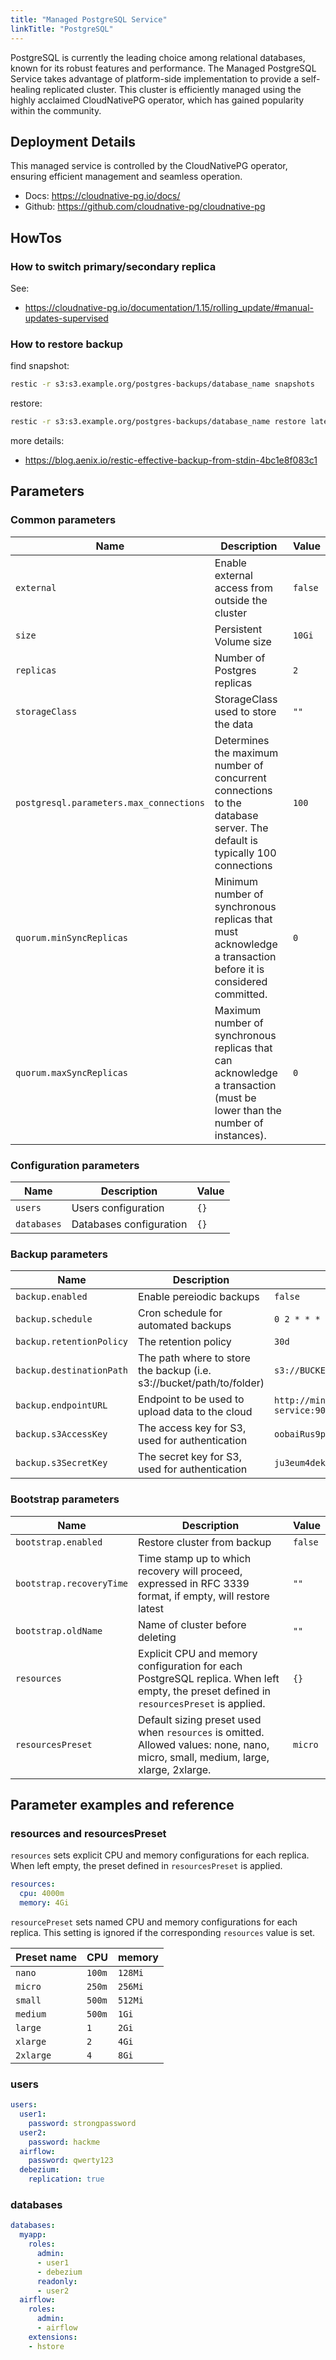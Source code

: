 ```yaml
---
title: "Managed PostgreSQL Service"
linkTitle: "PostgreSQL"
---
```



PostgreSQL is currently the leading choice among relational databases, known for its robust features and performance.
The Managed PostgreSQL Service takes advantage of platform-side implementation to provide a self-healing replicated cluster.
This cluster is efficiently managed using the highly acclaimed CloudNativePG operator, which has gained popularity within the community.

## Deployment Details

This managed service is controlled by the CloudNativePG operator, ensuring efficient management and seamless operation.

- Docs: <https://cloudnative-pg.io/docs/>
- Github: <https://github.com/cloudnative-pg/cloudnative-pg>

## HowTos

### How to switch primary/secondary replica

See:

- <https://cloudnative-pg.io/documentation/1.15/rolling_update/#manual-updates-supervised>

### How to restore backup

find snapshot:

```bash
restic -r s3:s3.example.org/postgres-backups/database_name snapshots
```

restore:

```bash
restic -r s3:s3.example.org/postgres-backups/database_name restore latest --target /tmp/
```

more details:

- <https://blog.aenix.io/restic-effective-backup-from-stdin-4bc1e8f083c1>

## Parameters

### Common parameters

| Name                                    | Description                                                                                                              | Value   |
| --------------------------------------- | ------------------------------------------------------------------------------------------------------------------------ | ------- |
| `external`                              | Enable external access from outside the cluster                                                                          | `false` |
| `size`                                  | Persistent Volume size                                                                                                   | `10Gi`  |
| `replicas`                              | Number of Postgres replicas                                                                                              | `2`     |
| `storageClass`                          | StorageClass used to store the data                                                                                      | `""`    |
| `postgresql.parameters.max_connections` | Determines the maximum number of concurrent connections to the database server. The default is typically 100 connections | `100`   |
| `quorum.minSyncReplicas`                | Minimum number of synchronous replicas that must acknowledge a transaction before it is considered committed.            | `0`     |
| `quorum.maxSyncReplicas`                | Maximum number of synchronous replicas that can acknowledge a transaction (must be lower than the number of instances).  | `0`     |

### Configuration parameters

| Name        | Description             | Value |
| ----------- | ----------------------- | ----- |
| `users`     | Users configuration     | `{}`  |
| `databases` | Databases configuration | `{}`  |

### Backup parameters

| Name                     | Description                                                          | Value                               |
| ------------------------ | -------------------------------------------------------------------- | ----------------------------------- |
| `backup.enabled`         | Enable pereiodic backups                                             | `false`                             |
| `backup.schedule`        | Cron schedule for automated backups                                  | `0 2 * * * *`                       |
| `backup.retentionPolicy` | The retention policy                                                 | `30d`                               |
| `backup.destinationPath` | The path where to store the backup (i.e. s3://bucket/path/to/folder) | `s3://BUCKET_NAME/`                 |
| `backup.endpointURL`     | Endpoint to be used to upload data to the cloud                      | `http://minio-gateway-service:9000` |
| `backup.s3AccessKey`     | The access key for S3, used for authentication                       | `oobaiRus9pah8PhohL1ThaeTa4UVa7gu`  |
| `backup.s3SecretKey`     | The secret key for S3, used for authentication                       | `ju3eum4dekeich9ahM1te8waeGai0oog`  |

### Bootstrap parameters

| Name                     | Description                                                                                                                             | Value   |
| ------------------------ | --------------------------------------------------------------------------------------------------------------------------------------- | ------- |
| `bootstrap.enabled`      | Restore cluster from backup                                                                                                             | `false` |
| `bootstrap.recoveryTime` | Time stamp up to which recovery will proceed, expressed in RFC 3339 format, if empty, will restore latest                               | `""`    |
| `bootstrap.oldName`      | Name of cluster before deleting                                                                                                         | `""`    |
| `resources`              | Explicit CPU and memory configuration for each PostgreSQL replica. When left empty, the preset defined in `resourcesPreset` is applied. | `{}`    |
| `resourcesPreset`        | Default sizing preset used when `resources` is omitted. Allowed values: none, nano, micro, small, medium, large, xlarge, 2xlarge.       | `micro` |


## Parameter examples and reference

### resources and resourcesPreset

`resources` sets explicit CPU and memory configurations for each replica.
When left empty, the preset defined in `resourcesPreset` is applied.

```yaml
resources:
  cpu: 4000m
  memory: 4Gi
```

`resourcePreset` sets named CPU and memory configurations for each replica.
This setting is ignored if the corresponding `resources` value is set.

| Preset name | CPU    | memory  |
|-------------|--------|---------|
| `nano`      | `100m` | `128Mi` |
| `micro`     | `250m` | `256Mi` |
| `small`     | `500m` | `512Mi` |
| `medium`    | `500m` | `1Gi`   |
| `large`     | `1`    | `2Gi`   |
| `xlarge`    | `2`    | `4Gi`   |
| `2xlarge`   | `4`    | `8Gi`   |



### users

```yaml
users:
  user1:
    password: strongpassword
  user2:
    password: hackme
  airflow:
    password: qwerty123
  debezium:
    replication: true
```

### databases

```yaml
databases:          
  myapp:            
    roles:          
      admin:        
      - user1       
      - debezium    
      readonly:     
      - user2       
  airflow:          
    roles:          
      admin:        
      - airflow     
    extensions:     
    - hstore        
```
